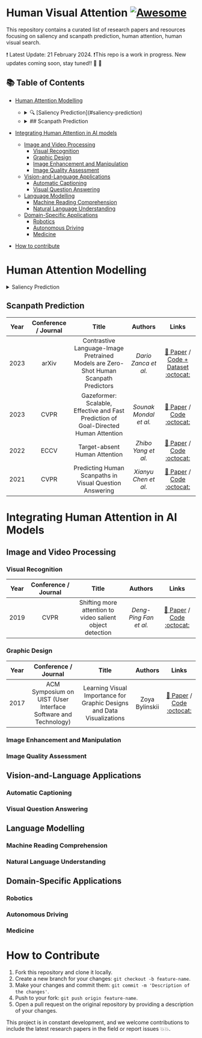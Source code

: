 # Human Visual Attention [![Awesome](https://awesome.re/badge.svg)](https://awesome.re)
This repository contains a curated list of research papers and resources focusing on saliency and scanpath prediction, human attention, human visual search.


❗ Latest Update: 21 February 2024.
❗This repo is a work in progress. New updates coming soon, stay tuned!! :construction: :construction:

## 📚 Table of Contents
- [Human Attention Modelling](#human-attention-modelling)
    - <details>
        <summary>🔍 [Saliency Prediction](#saliency-prediction)</summary>
        
        | **Year** | **Conference / Journal** | **Title** | **Authors** | **Links** |
        |:--------:|:--------------:|:----------------------------------------------------|:---------------------|:---------:|
        |   2023   |      CVPR      | Learning from Unique Perspectives: User-aware Saliency Modeling | *Shi Chen et al.*    | [📜 Paper](https://openaccess.thecvf.com//content/CVPR2023/papers/Chen_Learning_From_Unique_Perspectives_User-Aware_Saliency_Modeling_CVPR_2023_paper.pdf) 
        |   2023   |      CVPR      | TempSAL - Uncovering Temporal Information for Deep Saliency Prediction | *Bahar Aydemir et al.*    | [📜 Paper](https://arxiv.org/abs/2301.02315) / [Code :octocat:](https://github.com/IVRL/Tempsal)
        |   2023   |      BMVC      | Clustered Saliency Prediction | *Rezvan Sherkat et al.*    | [📜 Paper](https://arxiv.org/abs/2207.02205)
        |   2023   |      NeurIPS      | What Do Deep Saliency Models Learn about Visual Attention? | *Shi Chen et al.*    | [📜 Paper](https://arxiv.org/abs/2310.09679) / [Code :octocat:](https://github.com/szzexpoi/saliency_analysis)
        |   2023   |      NeurIPS      | What Do Deep Saliency Models Learn about Visual Attention? | *Shi Chen et al.*    | [📜 Paper](https://arxiv.org/abs/2310.09679) / [Code :octocat:](https://github.com/szzexpoi/saliency_analysis)
        |   2018   |      IEEE Transactions on Image Processing      | Predicting Human Eye Fixations via an LSTM-based Saliency Attentive Model | *Marcella Cornia et al.*    | [📜 Paper](https://arxiv.org/pdf/1611.09571.pdf) / [Code :octocat:](https://github.com/marcellacornia/sam)
        |   2015   |      CVPR      | SALICON: Saliency in Context | *Ming Jiang et al.*    | [📜 Paper](https://www-users.cse.umn.edu/~qzhao/publications/pdf/salicon_cvpr15.pdf) / [Project Page](http://salicon.net/)

    </details>
    
    - <details>
        <summary>## Scanpath Prediction</summary>
    
        | **Year** | **Conference / Journal** | **Title** | **Authors** | **Links** |
        |:--------:|:--------------:|:---------:|:-----------:|:---------:|
        |   2023   |      arXiv      | Contrastive Language-Image Pretrained Models are Zero-Shot Human Scanpath Predictors | *Dario Zanca et al.*    | [📜 Paper](https://arxiv.org/abs/2305.12380) / [Code + Dataset :octocat:](https://github.com/mad-lab-fau/CapMIT1003)
        |   2023   |      CVPR      | Gazeformer: Scalable, Effective and Fast Prediction of Goal-Directed Human Attention | *Sounak Mondal et al.*    | [📜 Paper](https://arxiv.org/abs/2303.15274) / [Code :octocat:](https://github.com/cvlab-stonybrook/Gazeformer/)
        |   2022   |      ECCV      | Target-absent Human Attention | *Zhibo Yang et al.*    | [📜 Paper](https://arxiv.org/abs/2207.01166) / [Code :octocat:](https://github.com/cvlab-stonybrook/Target-absent-Human-Attention)
        |   2021   |      CVPR      | Predicting Human Scanpaths in Visual Question Answering | *Xianyu Chen et al.*    | [📜 Paper](https://openaccess.thecvf.com/content/CVPR2021/papers/Chen_Predicting_Human_Scanpaths_in_Visual_Question_Answering_CVPR_2021_paper.pdf) / [Code :octocat:](https://github.com/chenxy99/Scanpaths)

    </details>
- [Integrating Human Attention in AI models](#integrating-human-attention-in-ai-models)
    - [Image and Video Processing](#image-and-videoprocessing)
        - [Visual Recognition](#visual-recognition)
        - [Graphic Design](#graphic-design)
        - [Image Enhancement and Manipulation](#image-enhancement-and-manipulation)
        - [Image Quality Assessment](#image-quality-assessment)
    - [Vision-and-Language Applications](#vision-and-language)
        - [Automatic Captioning](#automatic-captioning)
        - [Visual Question Answering](#visual-question-answering)
    - [Language Modelling](#language-modelling)
        - [Machine Reading Comprehension](#machine-reading-comprehension)
        - [Natural Language Understanding](#natural-language-understanding)
    - [Domain-Specific Applications](#domain-specific-applications)
        - [Robotics](#robotics)
        - [Autonomous Driving](#autonomous-driving)
        - [Medicine](#medicine)
- [How to contribute](#how-to-contribute)

# Human Attention Modelling
<details>
    <summary>Saliency Prediction</summary>

## Saliency Prediction
| **Year** | **Conference / Journal** | **Title** | **Authors** | **Links** |
|:--------:|:--------------:|:----------------------------------------------------|:---------------------|:---------:|
|   2023   |      CVPR      | Learning from Unique Perspectives: User-aware Saliency Modeling | *Shi Chen et al.*    | [📜 Paper](https://openaccess.thecvf.com//content/CVPR2023/papers/Chen_Learning_From_Unique_Perspectives_User-Aware_Saliency_Modeling_CVPR_2023_paper.pdf) 
|   2023   |      CVPR      | TempSAL - Uncovering Temporal Information for Deep Saliency Prediction | *Bahar Aydemir et al.*    | [📜 Paper](https://arxiv.org/abs/2301.02315) / [Code :octocat:](https://github.com/IVRL/Tempsal)
|   2023   |      BMVC      | Clustered Saliency Prediction | *Rezvan Sherkat et al.*    | [📜 Paper](https://arxiv.org/abs/2207.02205)
|   2023   |      NeurIPS      | What Do Deep Saliency Models Learn about Visual Attention? | *Shi Chen et al.*    | [📜 Paper](https://arxiv.org/abs/2310.09679) / [Code :octocat:](https://github.com/szzexpoi/saliency_analysis)
|   2023   |      NeurIPS      | What Do Deep Saliency Models Learn about Visual Attention? | *Shi Chen et al.*    | [📜 Paper](https://arxiv.org/abs/2310.09679) / [Code :octocat:](https://github.com/szzexpoi/saliency_analysis)
|   2018   |      IEEE Transactions on Image Processing      | Predicting Human Eye Fixations via an LSTM-based Saliency Attentive Model | *Marcella Cornia et al.*    | [📜 Paper](https://arxiv.org/pdf/1611.09571.pdf) / [Code :octocat:](https://github.com/marcellacornia/sam)
|   2015   |      CVPR      | SALICON: Saliency in Context | *Ming Jiang et al.*    | [📜 Paper](https://www-users.cse.umn.edu/~qzhao/publications/pdf/salicon_cvpr15.pdf) / [Project Page](http://salicon.net/)

</details>

## Scanpath Prediction
| **Year** | **Conference / Journal** | **Title** | **Authors** | **Links** |
|:--------:|:--------------:|:---------:|:-----------:|:---------:|
|   2023   |      arXiv      | Contrastive Language-Image Pretrained Models are Zero-Shot Human Scanpath Predictors | *Dario Zanca et al.*    | [📜 Paper](https://arxiv.org/abs/2305.12380) / [Code + Dataset :octocat:](https://github.com/mad-lab-fau/CapMIT1003)
|   2023   |      CVPR      | Gazeformer: Scalable, Effective and Fast Prediction of Goal-Directed Human Attention | *Sounak Mondal et al.*    | [📜 Paper](https://arxiv.org/abs/2303.15274) / [Code :octocat:](https://github.com/cvlab-stonybrook/Gazeformer/)
|   2022   |      ECCV      | Target-absent Human Attention | *Zhibo Yang et al.*    | [📜 Paper](https://arxiv.org/abs/2207.01166) / [Code :octocat:](https://github.com/cvlab-stonybrook/Target-absent-Human-Attention)
|   2021   |      CVPR      | Predicting Human Scanpaths in Visual Question Answering | *Xianyu Chen et al.*    | [📜 Paper](https://openaccess.thecvf.com/content/CVPR2021/papers/Chen_Predicting_Human_Scanpaths_in_Visual_Question_Answering_CVPR_2021_paper.pdf) / [Code :octocat:](https://github.com/chenxy99/Scanpaths)

# Integrating Human Attention in AI Models
## Image and Video Processing
### Visual Recognition
| **Year** | **Conference / Journal** | **Title** | **Authors** | **Links** |
|:--------:|:--------------:|:---------:|:-----------:|:---------:|
|   2019   |      CVPR      | Shifting more attention to video salient object detection | *Deng-Ping Fan et al.*    | [📜 Paper](https://openaccess.thecvf.com/content_CVPR_2019/papers/Fan_Shifting_More_Attention_to_Video_Salient_Object_Detection_CVPR_2019_paper.pdf) / [Code :octocat:](https://github.com/DengPingFan/DAVSOD)
### Graphic Design
| **Year** | **Conference / Journal** | **Title** | **Authors** | **Links** |
|:--------:|:--------------:|:---------:|:-----------:|:---------:|
|   2017   | ACM Symposium on UIST (User Interface Software and Technology) | Learning Visual Importance for Graphic Designs and Data Visualizations |      Zoya Bylinskii       | [📜 Paper](https://arxiv.org/pdf/1708.02660.pdf) / [Code :octocat:](https://github.com/cvzoya/visimportance/tree/master?tab=readme-ov-file) |                                                    |
### Image Enhancement and Manipulation
### Image Quality Assessment
## Vision-and-Language Applications
### Automatic Captioning
### Visual Question Answering
## Language Modelling
### Machine Reading Comprehension
### Natural Language Understanding
## Domain-Specific Applications
### Robotics
### Autonomous Driving
### Medicine

# How to Contribute

1. Fork this repository and clone it locally.
2. Create a new branch for your changes: `git checkout -b feature-name`.
3. Make your changes and commit them: `git commit -m 'Description of the changes'`.
4. Push to your fork: `git push origin feature-name`.
5. Open a pull request on the original repository by providing a description of your changes.

This project is in constant development, and we welcome contributions to include the latest research papers in the field or report issues 💥💥.

